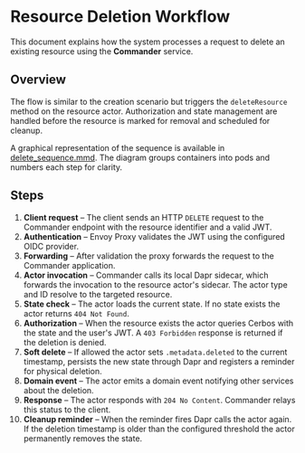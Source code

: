 # Resource Deletion Workflow

This document explains how the system processes a request to delete an existing resource using the **Commander** service.

## Overview
The flow is similar to the creation scenario but triggers the `deleteResource` method on the resource actor. Authorization and state management are handled before the resource is marked for removal and scheduled for cleanup.

A graphical representation of the sequence is available in [delete_sequence.mmd](delete_sequence.mmd). The diagram groups containers into pods and numbers each step for clarity.

## Steps
1. **Client request** – The client sends an HTTP `DELETE` request to the Commander endpoint with the resource identifier and a valid JWT.
2. **Authentication** – Envoy Proxy validates the JWT using the configured OIDC provider.
3. **Forwarding** – After validation the proxy forwards the request to the Commander application.
4. **Actor invocation** – Commander calls its local Dapr sidecar, which forwards the invocation to the resource actor's sidecar. The actor type and ID resolve to the targeted resource.
5. **State check** – The actor loads the current state. If no state exists the actor returns `404 Not Found`.
6. **Authorization** – When the resource exists the actor queries Cerbos with the state and the user's JWT. A `403 Forbidden` response is returned if the deletion is denied.
7. **Soft delete** – If allowed the actor sets `.metadata.deleted` to the current timestamp, persists the new state through Dapr and registers a reminder for physical deletion.
8. **Domain event** – The actor emits a domain event notifying other services about the deletion.
9. **Response** – The actor responds with `204 No Content`. Commander relays this status to the client.
10. **Cleanup reminder** – When the reminder fires Dapr calls the actor again. If the deletion timestamp is older than the configured threshold the actor permanently removes the state.
